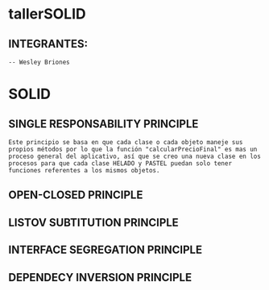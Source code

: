 # tallerSOLID

## INTEGRANTES:
	-- Wesley Briones

# SOLID

## SINGLE RESPONSABILITY PRINCIPLE
	Este principio se basa en que cada clase o cada objeto maneje sus propios métodos por lo que la función "calcularPrecioFinal" es mas un proceso general del aplicativo, así que se creo una nueva clase en los procesos para que cada clase HELADO y PASTEL puedan solo tener funciones referentes a los mismos objetos.


## OPEN-CLOSED PRINCIPLE

## LISTOV SUBTITUTION PRINCIPLE

## INTERFACE SEGREGATION PRINCIPLE

## DEPENDECY INVERSION PRINCIPLE
